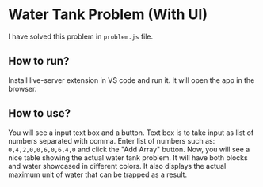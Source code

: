 # Water Tank Problem (With UI)

I have solved this problem in `problem.js` file.


## How to run?

Install live-server extension in VS code and run it. It will open the app in the browser.


## How to use?

You will see a input text box and a button. Text box is to take input as list of numbers separated with comma.
Enter list of numbers such as: `0,4,2,0,0,6,0,6,4,0` and click the "Add Array" button.
Now, you will see a nice table showing the actual water tank problem. It will have both blocks and water showcased in different colors.
It also displays the actual maximum unit of water that can be trapped as a result.
